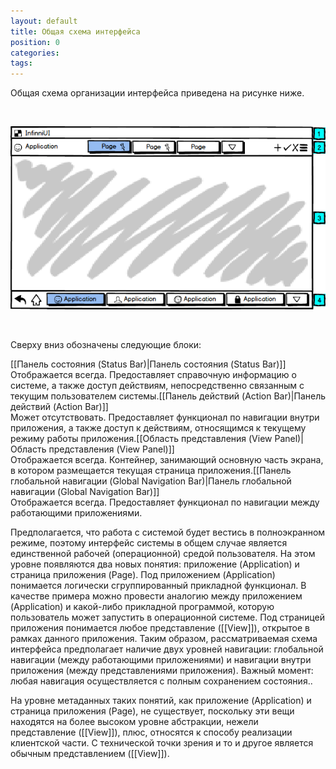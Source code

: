 ```yaml
---
layout: default
title: Общая схема интерфейса
position: 0
categories: 
tags: 
---
```


Общая схема организации интерфейса приведена на рисунке ниже.

    

![](GuidelineScheme.png)

    

Сверху вниз обозначены следующие блоки:

[[Панель состояния (Status Bar)|Панель состояния (Status Bar)]]  
Отображается всегда. Предоставляет справочную информацию о системе, а также доступ действиям, непосредственно связанным с текущим пользователем системы.[[Панель действий (Action Bar)|Панель действий (Action Bar)]]  
Может отсутствовать. Предоставляет функционал по навигации внутри приложения, а также доступ к действиям, относящимся к текущему режиму работы приложения.[[Область представления (View Panel)|Область представления (View Panel)]]  
Отображается всегда. Контейнер, занимающий основную часть экрана, в котором размещается текущая страница приложения.[[Панель глобальной навигации (Global Navigation Bar)|Панель глобальной навигации (Global Navigation Bar)]]  
Отображается всегда. Предоставляет функционал по навигации между работающими приложениями.   

Предполагается, что работа с системой будет вестись в полноэкранном режиме, поэтому интерфейс системы в общем случае является единственной рабочей (операционной) средой пользователя. На этом уровне появляются два новых понятия: приложение (Application) и страница приложения (Page). Под приложением (Application) понимается логически сгруппированный прикладной функционал. В качестве примера можно провести аналогию между приложением (Application) и какой-либо прикладной программой, которую пользователь может запустить в операционной системе. Под страницей приложения понимается любое представление ([[View]]), открытое в рамках данного приложения. Таким образом, рассматриваемая схема интерфейса предполагает наличие двух уровней навигации: глобальной навигации (между работающими приложениями) и навигации внутри приложения (между представлениями приложения). Важный момент: любая навигация осуществляется с полным сохранением состояния..

На уровне метаданных таких понятий, как приложение (Application) и страница приложения (Page), не существует, поскольку эти вещи находятся на более высоком уровне абстракции, нежели представление ([[View]]), плюс, относятся к способу реализации клиентской части. С технической точки зрения и то и другое является обычным представлением ([[View]]).

 

 

